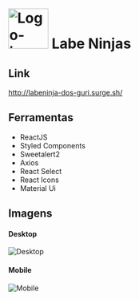 # <img src="https://user-images.githubusercontent.com/20983673/176777868-95c0243a-c474-4ff8-8ff9-89d36e9261a3.png" alt="Logo-icone" width="80"/> Labe Ninjas

## Link
http://labeninja-dos-guri.surge.sh/

## Ferramentas
* ReactJS
* Styled Components
* Sweetalert2
* Axios
* React Select
* React Icons
* Material Ui

## Imagens
#### Desktop
![Desktop](https://user-images.githubusercontent.com/20983673/176961484-1700abe3-1f16-4ad6-b026-a3175cc47def.png)

#### Mobile
![Mobile](https://user-images.githubusercontent.com/20983673/176962343-2837d9c8-56ce-4a3d-97dd-4adeb4842181.png)

